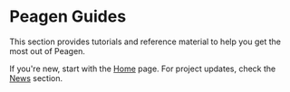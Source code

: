 # Peagen Guides

This section provides tutorials and reference material to help you get the most out of Peagen.

If you're new, start with the [Home](../home/index.md) page. For project updates, check the [News](../news/index.md) section.
